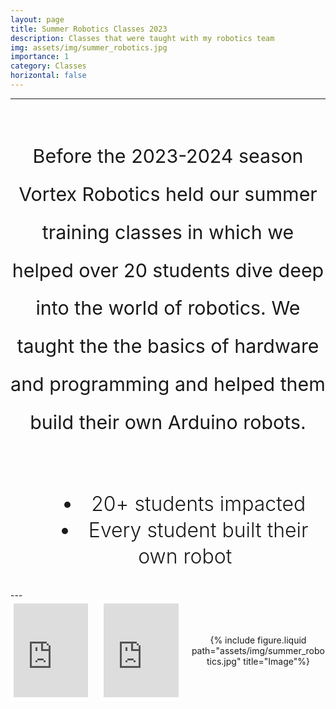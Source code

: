```yaml
---
layout: page
title: Summer Robotics Classes 2023
description: Classes that were taught with my robotics team
img: assets/img/summer_robotics.jpg
importance: 1
category: Classes
horizontal: false
---
```


---

<!-- Text -->
<br>
<div class="text">
    <p>
    Before the 2023-2024 season Vortex Robotics held our summer training classes in which we helped over 20 students dive deep into the world of robotics. We taught the the basics of hardware and programming and helped them build their own Arduino robots.
    </p>
</div>
<br>
<div class="impact">
    <ul class="list">
    <li>20+ students impacted</li>
    <li>Every student built their own robot</li>
    </ul>
</div>
---

<!-- Videos and Image -->
<div class="row">
    <div class="column">
        <iframe class="YT-Video" src="https://www.youtube.com/embed/0zE3n4akSwA?si=laJ4w4CiRJF2I0TQ" title="YouTube video player" frameborder="0" allow="accelerometer; autoplay; clipboard-write; encrypted-media; gyroscope; picture-in-picture; web-share" referrerpolicy="strict-origin-when-cross-origin" allowfullscreen></iframe>
    </div>
    <div class="column">
        <iframe class="YT-Video" src="https://www.youtube.com/embed/0zE3n4akSwA?si=laJ4w4CiRJF2I0TQ" title="YouTube video player" frameborder="0" allow="accelerometer; autoplay; clipboard-write; encrypted-media; gyroscope; picture-in-picture; web-share" referrerpolicy="strict-origin-when-cross-origin" allowfullscreen></iframe>
    </div>
    <div class="column">
        {% include figure.liquid path="assets/img/summer_robotics.jpg" title="Image"%}
    </div>
</div>




<!-- Styles -->
<style>

    .row {
        display: flex;
        flex-direction: row;
        justify-content: center;
        align-items: center;
        gap: 20px; /* Optional: Adds space between the columns */
    }

    .column {
        flex: 1;
        text-align: center;
    }

    .column iframe, .column img {
        max-width: 100%;
        height: auto;
    }
 
    .YT-Video {
        width: 100%; /* Adjust the width as needed */
        height: calc(100vh - 100px); /* Adjust the height to leave space for the description */            
        display: block; /* Ensure the video is displayed as a block element */
        border: 5px solid white; /* Add a white border */
    }

    /* Description Text */
    .text {
        font-size: 1.9rem;
        line-height: 200%;
        text-align: center;
        display: block
    }
    .impact {
        text-align: center;
        list-style-position: inside;
        line-height: 300%;
        display: block
    }
    .impact .list {
        text-align: center;
        font-size: 2rem;
        font-weight: 300;
        display: inline-block
    }
    .image {
        max-width: 75%;
        height: auto;
        border: 2px solid white;
        margin: 0 auto;
    }

</style>
